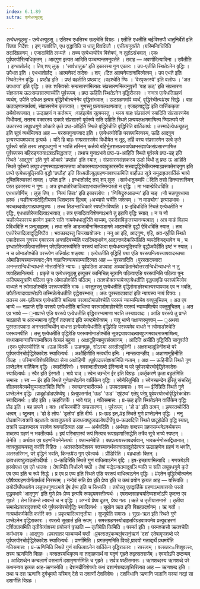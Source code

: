 ```yaml
---
index: 6.1.89
sutra: एत्येधत्यूठ्सु

---
```

_एत्येधत्यूठ्सु_ - एत्येधत्यूठसु । एतिश्च एधतिश्च ऊठ्चेति विग्रहः । एतीति एधतीति चईक्श्तिपौ धातुनिर्देशे॑ इति श्तिपा निर्देशः । इण् गताविति, एध वृद्धाविति च धातू विवक्षितौ । एचीत्यनुवर्तते ।यस्मिन्विधि॑रिति तदादिग्रहणम् । एजादाविति लभ्यते । तच्च एत्येधत्योरेव विशेषणं, न तूठोऽसंभवात् ।एकः पूर्वपरयो॑रित्यधिकृतम् । आद्गुण इत्यत आदिति पञ्चम्यन्तमनुवर्तते । तदाह — अवर्णादित्यादिना । उपैतीति । इण्धातोर्लट् । तिप् शप् लुक् । 'सार्वधातुक' इति इकारस्य गुण एकारः । उप-एतीति स्थितेऽनेन वृद्धिः । उपैधत इति । एधधातोर्लट् । आत्मनेपदं तादेशः । शप् ।टित आत्मनेपदाना॑मित्येत्वम् । उप एधते इति स्थितेऽनेन वृद्धिः । प्रष्ठौह इति । प्रष्ठं वहतीति प्रष्ठवाट् ।वहश्चे॑ति ण्विः । 'वेरपृक्तस्ये' इति वलोपः । 'अत उपधाया' इति वृद्धिः । ततः शसिवसोः सम्प्रसारण॑मित्यतः संप्रसारणमित्यनुवृत्तौ 'वाह ऊठ्' इति संप्रसारण संज्ञकस्य ऊठःसम्प्रसारणाच्चे॑ति पूर्वरूपम् । प्रष्ठ ऊहिति स्थितेऽनेन वृद्धिरौकारः । नन्वत्र एत्येधतिग्रहणं व्यर्थम्, उपैति उपैधत इत्यत्र वृद्धिरैचीत्यनेनैव वृद्धिसंभवात् । ऊठग्रहणमपि व्यर्थं, वृद्धिरेचीत्य#एव सिद्धेः । वाह ऊठग्रहणानार्थक्यं, संप्रासरणेन कृतत्वात् । गुणस्तु प्रत्ययलक्षणत्वात् । एज्ग्रहणाद्वृद्धिः॑ इति वार्त्तिककृता तथैवोक्तत्वात् । ऊठ्ग्रहणं न कर्तव्यम् ।वाह॑इत्येव सूत्पमस्तु । भस्य वाहः संप्रसारणं स्यादिति संप्रसारणमेव विधीयतां, ततश्च वकारस्य उकारे संप्रसारणे पूर्वरूपे सति उहिति स्थिते प्रत्ययलक्षणमाश्रित्य ण्विप्रत्यये परे उकारस्य लघूपधगुणे ओकारे कृते प्रष्ठ-ओहिति स्थिते वृद्धिरेचीति वृद्धिरिति वार्तिकार्थः । तस्मादेत्येधत्यूठसु इति सूत्रं व्यर्थमित्यत आह —  पररूपगुणापवाद इति । एत्येधत्योरेङि पररूपमित्यस्य, ऊठि आद्गुण इत्यस्यायमपवाद इत्यर्थः । यदि हि बाहः सम्प्रसारणमेव विधीयेत न तूठ्, तर्हि वस्य संप्रसारणेन उत्वे कृते पूर्वरूपे सति तस्य लघूपधगुणो न भवति तस्मिन् कर्तव्ये बहिर्भूतशस्प्रत्ययापेक्षभसंज्ञापेक्षसंप्रसारणाश्रित पूर्वरूपस्य बहिरङ्गतयाऽत्राऽसिद्धत्वात् । तथाच गुणाऽभावे प्रष्ठ-उ-आहिति स्थिते पूर्वरूपे प्रष्ठ-उह् इति स्थिते 'आद्गुण' इति गुणे ओकारे 'प्रष्ठोह' इति स्यात् । संप्रसारणसंज्ञकस्य ऊठो विधौ तु प्रष्ठ ऊ आहिति स्थिते पूर्वरूपे लघूपधगुणस्याऽप्रसक्ततया ओकारस्याऽभावादूकारस्यैव सत्त्वाद्वृद्धिरेचीत्यस्याऽप्रसक्तेराद्गुण इति प्राप्ते एत्येधत्यूठ्स्विति वृद्धौ 'प्रष्ठौह' इति सिध्यतीत्यूठ्ग्रहणमावश्यकमिति वाहौउठ सूत्रे समुदाहृतवार्तिकं भाष्ये दूषितमित्यास्तां तावत् । उपेत इति । इण्धातोर्लट् तस् शप् लुक् ।सार्वधातुकमपि ॑दिति तसो ङित्त्वात्तास्मिन् परत इकारस्य न गुणः । अत्र इण्धातोरेजादित्वाऽभावात्तस्मिन्परतो न वृद्धिः । मा भवान्प्रेदिधदिति । एधधातोर्णिच् । लुङ् तिप् । 'नित्यं ङितः' इति इकारलोपः । 'णिश्रिद्रुरुआउभ्य' इति चङ् ।णौ चङ्युपधाया ह्रस्वः॑ ।चङी॑त्यजादेर्द्वितीयस्य धिशब्दस्य द्वित्वम् ।अभ्यासे चर्चे॑ति जश्त्वम् । 'न माङ्योग' इत्याडभावः । भवच्छब्दयोहगात्प्रथमपुरुषः । तच्च तिङन्ताधिकारे स्पष्टीभविष्यति । प्र-इदिधदिति स्थिते एत्येधतीति न वृद्धिः, एधधातोरेजादित्वाऽभावात् । तत्र एजादित्वविशेषणाऽभावे तु इहापि वृद्धिः स्यात् । न च णौ चङीत्येकारस्य ह्रस्वेन इकारे सति नायमेधधातुरिति वाच्यम्, एकदेशविकृतस्यानन्यत्वात् । अत्र माङं विहाय प्रेदिधदिति न प्रत्युदाहृतम् । तथा सति आडजादीनामित्याडागमे आटश्चेति वृद्धौ ऐदिधदिति स्यात् । तत्र एधतेरेजादित्वाद्वृद्धिरिष्टैव । भवच्छब्दस्तु चिन्त्यप्रयोजनः । ननु आ इहि, आद्गुणः, एहि, अव-एहीति स्थिते एकादेशस्य गुणस्य एकारस्य अन्तादिवच्चेति परादिवद्भावेन,आद्यन्तवदेकस्मि॑न्निति व्यपदेशिवद्भावेन च , च इण्धातोरेजादित्वात्तस्मिन् परेएङिपररूप॑मिति पररूपं बाधित्वा एत्येधत्यत्यूठ्स्विति वृद्धौअवैही॑ति इष्टं न स्यात् । न च ओमाङोश्चेति पररूपेण तन्निर्वाहः शङ्क्यः । एत्येधतीति वृद्धिर्हि यथा एङि पररूपमित्यस्यापवादस्तथा ओमाङित्यस्याप्यपवादः;येन नाप्राप्तिन्यायसाम्यादित्यत आह — पुरस्तादिति ।पुरस्तादपवादा अनन्तरान्विधीन्बाधन्ते नोत्तरा॑निति न्यायः । पूर्वपठिता अपवादा अव्यवहितानेवोत्तररान्विधीन्बाधन्ते न तु व्यवहितानित्यर्थः । प्रकृते च एत्येधत्यूठ्सु इत्युत्तरं कानिचित् सूत्राणि पठित्वाएङि पररूप॑मिति पठित्वा पुनः कतिपयसूत्राणि पठित्वा पुनः ओमाङोश्चेति पठितम् । ततश्चोक्तन्यायेनएत्येधती॑ति वृद्ध्याएङि पररूप॑मित्येव बाध्यते न त्वोमाङोश्चेति पररूपमपीति भावः । वस्तुतस्तु एत्येधतीति वृद्धिरोमाङोश्चात्यस्यापवाद एव न भवति, उपैतीत्यादावप्राप्तेऽपि तस्मिन्नेत्येधतीति वृद्धेरारम्भात् । अतः पुरस्तादपवादा॑ इति न्यायस्य नायं विषयः । ततस्च अव-एहीत्यत्र एत्येधतीति बाधित्वा परत्वादोमाङोश्चेति पररूपं न्याय्यमित्येव वक्तुमुचितम् । अत एव भाष्ये  —  नाप्राप्ते एङि पररूपे एत्येधतीति बाधित्वा परत्वादोमाहोश्चेति पररूपं न्याय्यमित्येव वक्तुमुचितम् । अत एव भाष्ये — ॒नाप्राप्ते एङि पररूपे एत्येधतीति वृद्धिरारभ्यमाणा भवति तस्यापवादः । आङि पररूपे तु प्राप्ते चाऽप्राप्ते च आरभ्यमाणा वृद्धिर्नं तदपवाद॑ इति स्पष्टमेवोक्तम् । यत्तु भाष्ये पक्षान्तरमुक्तम् — ॒अथवा पुरस्तादपवादा अनन्तरान्विधीन् बाधन्त इत्येवमेत्येधतीति वृद्धिरेङि पररूपमेव बाधते न त्वोमाङोश्चेति पररूपमपी॑ति । तत्तु एत्येधतीति वृद्धिरेङि पररूपमोमाङोश्चेति सूत्रद्वयापवादत्वाब्युपगमवादमात्रमाश्रित्य, बाध्यसामान्याचिन्तामाश्रित्य वेत्यलं बहुना । अक्षादूहिन्यामुपसंख्यानम् । आदिति अचीति वृद्धिरिति चानुवर्तते ।एकः पूर्वपरयो॑रिति च ।ऊह वितर्के॑ । ऊहनमूहः, सोऽस्या अस्तीत्यूहिनी । अक्षशब्दादूहिनीशब्दे परे पूर्वपरयोरचोर्वृद्धिरेकादेशः स्यादित्यर्थः । अक्षौहिणीति मत्वर्थीय इनिः । नान्तत्वान्ङीप् । अक्षाणामूहिनीति विग्रहः । परिमाणविशेषविशिष्टा सेना अक्षोहिणी ।पूर्वपदात्संज्ञाया॑मिति णत्वम् । अक्ष — ऊहिनीति स्थिते गुण प्राप्तेऽनेन वार्तिकेन वृद्धिः ।स्वादीरेरिणोः । स्वशब्दादीरशब्दे ईरिन्शब्दे च परे पूर्वपरयोरचोर्वृद्धिरेकादेशः स्यादित्यर्थः । स्वैर इति ईरगतौ । भावे घञ् । स्वेन च्छन्देन ईर इति विग्रहः ।कर्तृकरणे कृता बहुल॑मिति समासः । स्व — ईर इति स्थिते गुणेप्राप्तेऽनेन वार्तिकेन वृद्धिः । स्वेनेरितुमिति । स्वेनच्छन्देन ईरितुं संचरितुं शीलमस्येत्यर्थेसुप्यजाता॑विति णिनिः । स्वच्छन्दचारीत्यर्थः । उपपदसमासः । स्व — ईरिन्निति स्थिते गुणे प्राप्तेऽनेन वृद्धिः ।प्रादूहोढोढएषेष्येषु । प्रेत्युपसर्गात् 'ऊह' 'ऊढ' 'एष॒॑एष्य' एतेषु परेषु पूर्वपरयोरचोर्वृद्धिरेकादेशः स्यादित्यर्थः । प्रौह इति । ऊहवितर्के । भावे घञ् । गतिसमासः । प्र-ऊह इति स्थितेऽनेन वार्तिकेन वृद्धिः प्रौढ इति । बह प्रापणे । क्तः ।वचिस्वपी॑ति सम्प्रसारणम् । पूर्वरूपम् । 'हो ढ' इति ढत्वम् । झषस्तथोरिति धत्वम् । ष्टुत्वम् । 'ढो ढे लोपः' 'ढ्रलोप' इति दीर्घः । प्र-ऊढ इत,#इ स्थिते गुणे प्राप्तेऽनेन वृद्धिः । ननु प्रोढवानित्यत्रापि वहधातोः क्तवतुप्रत्यये ढत्वधत्वष्टुत्वढलोपदीर्घेषु प्र-ऊढवदिति स्थिते प्रादूहोढेति वृद्धि स्यात्, तत्रापि ऊढशब्दस्य परत्वेन श्रवणादित्यत आह — अर्थवदिति । अर्थवतः शब्दस्य ग्रहणसम्भवेऽनर्थकस्य शब्दस्य ग्रहणं न भवतीत्यर्थः । इयं परिभाषा॒स्वं रूप॑ मित्यत्र रूपग्रहणात्सिद्धेति तत्रैव सूत्रे भाष्ये स्पष्टम् । तेनेति । अर्थवत एव ग्रहणनियमेनेत्यर्थः । क्तान्तमेवेति । क्तप्रत्ययस्तावदर्थवान्, भावकर्मणोस्तद्विधानात् । क्तवतुप्रत्ययस्तु कर्तरि विहितः । अतस्तदेकदेशस्य क्तस्यानर्थकत्वात्प्रादूहोढेत्यत्र ऊढग्रहणेन ग्रहणं न भवति, अतस्तस्मिन्, परे वृद्धिर्न भवति, किन्त#उ गुण एवेत्यर्थः । प्रौढिरिति । वहधातोः क्तिन् । ढत्वधत्वष्टुत्वढलोपदीर्घाः । प्र-ऊढिरिति स्थिते गुणं बाधित्वाऽनेन वृद्दिः । इष-इच्छायामित्यादि । गणत्रयेऽपि ह्रस्वोपधा एव एते धातवः । तेषामिति निर्धारणे षष्ठी । तेषां मद्येऽन्यतमाद्व्वञि ण्यति च सति लघूपधगुणे कृते एष एष्य इति च रूपे सिद्धे । प्र एष प्र एष्य इति स्थिते एङि पररूपं बाधित्वाऽनेन वृद्धिः । #एतेन वृद्धिरेचीत्यनेन एवैषैष्यग्रहणयोर्गतार्थत्वं निरस्तम् । नन्वेवं सति प्रेष इति प्रेष्य इति च कथं प्रयोग इत्यत आह — यस्त्विति । तयोर्दीर्घोपधत्वेन लङूपधगुणाऽभावे ईष ईष्य इति च सिध्यति । तयोस्तु एतद्वार्तिके ग्रहणाऽभावात्तयोः परतो वृद्ध्यभावे 'आद्गुण' इति गुणे प्रेषः प्रेष्य इत्यपि रूपद्वयमस्तीत्यर्थः । एषशब्दसाहचर्यादेष्यशब्दोऽपि कृदन्त एव गृह्रते । तेन तिङन्ते ल्यबन्ते च न वृद्धिः । अग्नये प्रेष्य दूतम्, प्रेष्य गतः ।ऋते च तृतीयासमासे । तृतीया समासेऽकारादृतशब्दे परे पूर्वपरयोरचोर्वृद्धिः स्यादित्यर्थः । सुखेन ऋत इति विग्रहप्रदर्शनम् । ऋ गतौ । गत्यर्थाकर्मकेति कर्तरि क्तः । प्रकृत्यादित्वात्तृतीया । सुप्सुपेति समासः । सुख-ऋत इति स्थिते गुणे प्राप्तेऽनेन वृद्धिराकारः । रपरत्वे सुखार्त इति रूपम् । समसग्रहणस्योदाहृतविग्रहवाक्यमेव प्रत्युदाहरणं दर्शितप्रायमिति तृतीयेत्यंशस्य प्रयोजनं पृच्छति — तृतीयेति किमिति । परमर्त इति । परमश्चासौ ऋतश्चेति कर्मधारयः । आद्गुणः ।प्रवत्सतर पञ्चम्यर्थे षष्ठी ।प्र॒॑वत्सतर॒॑कम्बल॒॑वसन॒॑ऋण॑ 'दश' एतेषामृणशब्दे परे पूर्वपरयोरचोर्वृद्धिरेकादेशः स्यादित्यर्थः । प्रार्णामिति । प्रगतमृणमिति विग्रहे,प्रादयो गताद्यर्थे प्रथमये॑ति गतिसमासः । प्र-ऋणिमिति स्थिते गुणं बाधित्वाऽनेन वार्तिकेन वृद्धिराकारः । रपरत्वम् । वत्सतरः=शिशुवत्सः, तस्य ऋणमिति विग्रहः । वत्सतरमधिकृत्य वा तद्ग्रहणार्थं वा यदृणं गृह्रते तद्वत्सतरार्णम् । एवमग्रेऽपि द्रष्टव्यम् । आदिशब्देन कम्बलार्णं वसनार्णं दशामृणार्णमिति च गृह्रते । सर्वत्र षष्ठीसमासः । ऋणशब्दस्य ऋणशब्दे परे कथमन्वय इत्यत आह-ऋणस्येति । देशनदीविशेषयोः कथं दशार्णशब्दप्रवृत्तिरित्यत आह — ऋणशब्द इति । तथा च दश ऋणानि दुर्गभूमयो यस्मिन् देशे स दशार्णो देशविशेषः । दशविधानि ऋणानि जलानि यस्यां नद्यां सा दशार्णेति विग्रहः ।